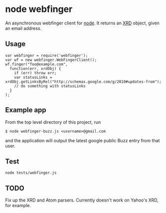 # node webfinger

An asynchronous webfinger client for [node](http://nodejs.org/).  It returns an [XRD](http://hueniverse.com/2009/11/xrd-alignment-with-link-syntax/) object, given an email address.

## Usage

    var webfinger = require('webfinger');
    var wf = new webfinger.WebFingerClient();
    wf.finger("foo@example.com",
      function(err, xrdObj) {
        if (err) throw err;
        var statusLinks = xrdObj.getLinksByRel("http://schemas.google.com/g/2010#updates-from");
        // do something with statusLinks
      }
    );

## Example app

From the top level directory of this project, run

    $ node webfinger-buzz.js <username>@gmail.com

and the application will output the latest google public Buzz entry from that user.

## Test

    node tests/webfinger.js

## TODO

Fix up the XRD and Atom parsers. Currently doesn't work on Yahoo's XRD, for example.
